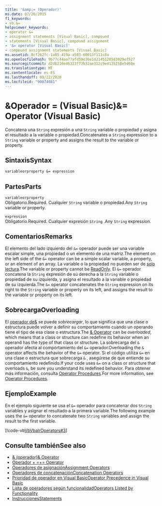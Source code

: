```yaml
---
title: '&amp;= (Operador)'
ms.date: 07/20/2015
f1_keywords:
- vb.&=
helpviewer_keywords:
- operator &=
- assignment statements [Visual Basic], compound
- statements [Visual Basic], compound assignment
- '&= operator [Visual Basic]'
- compound assignment statements [Visual Basic]
ms.assetid: 0cf262fc-1a05-419a-a503-60013f111c8a
ms.openlocfilehash: 9b77c44aa77afd59e36e1d21451205d3929ef527
ms.sourcegitcommit: d2db216e46323f73b32ae312c9e4135258e5d68e
ms.translationtype: MT
ms.contentlocale: es-ES
ms.lasthandoff: 09/22/2020
ms.locfileid: "90874881"
---
```

# <a name="amp-operator-visual-basic"></a><span data-ttu-id="927d8-102">&amp;Operador = (Visual Basic)</span><span class="sxs-lookup"><span data-stu-id="927d8-102">&amp;= Operator (Visual Basic)</span></span>

<span data-ttu-id="927d8-103">Concatena una `String` expresión a una `String` variable o propiedad y asigna el resultado a la variable o propiedad.</span><span class="sxs-lookup"><span data-stu-id="927d8-103">Concatenates a `String` expression to a `String` variable or property and assigns the result to the variable or property.</span></span>  
  
## <a name="syntax"></a><span data-ttu-id="927d8-104">Sintaxis</span><span class="sxs-lookup"><span data-stu-id="927d8-104">Syntax</span></span>  
  
```vb  
variableorproperty &= expression  
```  
  
## <a name="parts"></a><span data-ttu-id="927d8-105">Partes</span><span class="sxs-lookup"><span data-stu-id="927d8-105">Parts</span></span>  

 `variableorproperty`  
 <span data-ttu-id="927d8-106">Obligatorio.</span><span class="sxs-lookup"><span data-stu-id="927d8-106">Required.</span></span> <span data-ttu-id="927d8-107">Cualquier `String` variable o propiedad.</span><span class="sxs-lookup"><span data-stu-id="927d8-107">Any `String` variable or property.</span></span>  
  
 `expression`  
 <span data-ttu-id="927d8-108">Obligatorio.</span><span class="sxs-lookup"><span data-stu-id="927d8-108">Required.</span></span> <span data-ttu-id="927d8-109">Cualquier expresión `String` .</span><span class="sxs-lookup"><span data-stu-id="927d8-109">Any `String` expression.</span></span>  
  
## <a name="remarks"></a><span data-ttu-id="927d8-110">Comentarios</span><span class="sxs-lookup"><span data-stu-id="927d8-110">Remarks</span></span>  

 <span data-ttu-id="927d8-111">El elemento del lado izquierdo del `&=` operador puede ser una variable escalar simple, una propiedad o un elemento de una matriz.</span><span class="sxs-lookup"><span data-stu-id="927d8-111">The element on the left side of the `&=` operator can be a simple scalar variable, a property, or an element of an array.</span></span> <span data-ttu-id="927d8-112">La variable o la propiedad no pueden ser de [solo lectura](../modifiers/readonly.md).</span><span class="sxs-lookup"><span data-stu-id="927d8-112">The variable or property cannot be [ReadOnly](../modifiers/readonly.md).</span></span> <span data-ttu-id="927d8-113">El `&=` operador concatena la `String` expresión de su derecha a la `String` variable o propiedad de su izquierda, y asigna el resultado a la variable o propiedad de su izquierda.</span><span class="sxs-lookup"><span data-stu-id="927d8-113">The `&=` operator concatenates the `String` expression on its right to the `String` variable or property on its left, and assigns the result to the variable or property on its left.</span></span>  
  
## <a name="overloading"></a><span data-ttu-id="927d8-114">Sobrecarga</span><span class="sxs-lookup"><span data-stu-id="927d8-114">Overloading</span></span>  

 <span data-ttu-id="927d8-115">El [ operador de&](concatenation-operator.md) se puede *sobrecargar*, lo que significa que una clase o estructura puede volver a definir su comportamiento cuando un operando tiene el tipo de esa clase o estructura.</span><span class="sxs-lookup"><span data-stu-id="927d8-115">The [& Operator](concatenation-operator.md) can be *overloaded*, which means that a class or structure can redefine its behavior when an operand has the type of that class or structure.</span></span> <span data-ttu-id="927d8-116">La sobrecarga del `&` operador afecta al comportamiento del `&=` operador.</span><span class="sxs-lookup"><span data-stu-id="927d8-116">Overloading the `&` operator affects the behavior of the `&=` operator.</span></span> <span data-ttu-id="927d8-117">Si el código utiliza `&=` en una clase o estructura que sobrecarga `&` , asegúrese de que entiende su comportamiento redefinido.</span><span class="sxs-lookup"><span data-stu-id="927d8-117">If your code uses `&=` on a class or structure that overloads `&`, be sure you understand its redefined behavior.</span></span> <span data-ttu-id="927d8-118">Para obtener más información, consulta [Operator Procedures](../../programming-guide/language-features/procedures/operator-procedures.md).</span><span class="sxs-lookup"><span data-stu-id="927d8-118">For more information, see [Operator Procedures](../../programming-guide/language-features/procedures/operator-procedures.md).</span></span>  
  
## <a name="example"></a><span data-ttu-id="927d8-119">Ejemplo</span><span class="sxs-lookup"><span data-stu-id="927d8-119">Example</span></span>  

 <span data-ttu-id="927d8-120">En el ejemplo siguiente se usa el `&=` operador para concatenar dos `String` variables y asignar el resultado a la primera variable.</span><span class="sxs-lookup"><span data-stu-id="927d8-120">The following example uses the `&=` operator to concatenate two `String` variables and assign the result to the first variable.</span></span>  
  
 [!code-vb[VbVbalrOperators#3](~/samples/snippets/visualbasic/VS_Snippets_VBCSharp/VbVbalrOperators/VB/Class1.vb#3)]  
  
## <a name="see-also"></a><span data-ttu-id="927d8-121">Consulte también</span><span class="sxs-lookup"><span data-stu-id="927d8-121">See also</span></span>

- [<span data-ttu-id="927d8-122">& (operador)</span><span class="sxs-lookup"><span data-stu-id="927d8-122">& Operator</span></span>](concatenation-operator.md)
- [<span data-ttu-id="927d8-123">Operador + =</span><span class="sxs-lookup"><span data-stu-id="927d8-123">+= Operator</span></span>](addition-assignment-operator.md)
- [<span data-ttu-id="927d8-124">Operadores de asignación</span><span class="sxs-lookup"><span data-stu-id="927d8-124">Assignment Operators</span></span>](assignment-operators.md)
- [<span data-ttu-id="927d8-125">Operadores de concatenación</span><span class="sxs-lookup"><span data-stu-id="927d8-125">Concatenation Operators</span></span>](concatenation-operators.md)
- [<span data-ttu-id="927d8-126">Prioridad de operador en Visual Basic</span><span class="sxs-lookup"><span data-stu-id="927d8-126">Operator Precedence in Visual Basic</span></span>](operator-precedence.md)
- [<span data-ttu-id="927d8-127">Lista de operadores según funcionalidad</span><span class="sxs-lookup"><span data-stu-id="927d8-127">Operators Listed by Functionality</span></span>](operators-listed-by-functionality.md)
- [<span data-ttu-id="927d8-128">Instrucciones</span><span class="sxs-lookup"><span data-stu-id="927d8-128">Statements</span></span>](../../programming-guide/language-features/statements.md)
